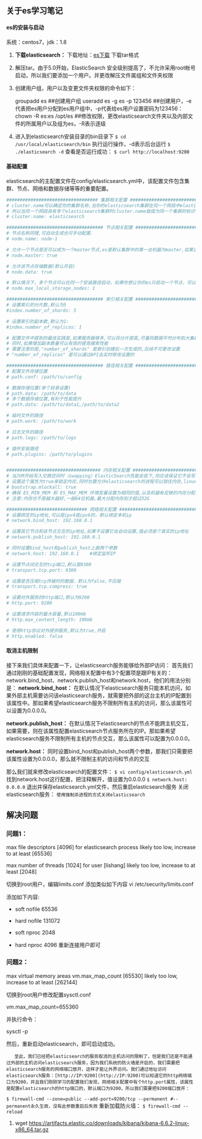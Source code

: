 ## 关于es学习笔记

#### es的安装与启动

系统：centos7，jdk：1.8

1. **下载elasticsearch：** 下载地址：[es下载](http://www.elastic.co/downloads/elasticsearch%5D)
   下载tar格式
2. 解压tar。由于5.0开始，ElasticSearch 安全级别提高了，不允许采用root帐号启动，所以我们要添加一个用户。并更改解压文件属组和文件夹权限
3. 创建用户组，用户以及变更文件夹权限的命令如下：

    groupadd es ##创建用户组
    useradd es -g es -p 123456 ##创建用户，-e代表把es用户分配到es用户组中，-p代表给es用户设置密码为123456：
    chown -R es:es /opt/es ##修改权限，更改elasticsearch文件夹以及内部文件的所属用户以及组为es，-R表示逐级

4. 进入到elasticsearch安装目录的bin目录下
       `$ cd /usr/local/elasticsearch/bin`
      执行运行操作，-d表示后台运行
       `$ ./elasticsearch -d`
     查看是否运行成功：
      `$ curl http://localhost:9200`

#### 基础配置

   elasticsearch的主配置文件在config/elasticsearch.yml中，该配置文件包含集群、节点、网络和数据存储等等的重要配置。

```yaml
################################## 集群相关配置 ################################### 
# cluster.name可以确定你的集群名称,当你的elasticsearch集群在同一个网段中elasticsearch会自动的找到具有相同cluster.name的elasticsearch服务. 
# 所以当同一个网段具有多个elasticsearch集群时cluster.name就成为同一个集群的标识.，可以手动指定也可以自动生成
# cluster.name: elasticsearch 

#################################### 节点相关配置 ##################################### 
# 节点名称同理,可自动生成也可手动配置. 
# node.name: node-1

# 允许一个节点是否可以成为一个master节点,es是默认集群中的第一台机器为master,如果这台机器停止就会重新选举master. 
# node.master: true 

# 允许该节点存储数据(默认开启) 
# node.data: true 

# 默认情况下，多个节点可以在同一个安装路径启动，如果你想让你的es只启动一个节点，可以进行如下设置
# node.max_local_storage_nodes: 1 

#################################### 索引相关配置 #################################### 
# 设置索引的分片数,默认为5 
#index.number_of_shards: 5 

# 设置索引的副本数,默认为1: 
#index.number_of_replicas: 1 

# 配置文件中提到的最佳实践是,如果服务器够多,可以将分片提高,尽量将数据平均分布到大集群中去
# 同时,如果增加副本数量可以有效的提高搜索性能 
# 需要注意的是,"number_of_shards" 是索引创建后一次生成的,后续不可更改设置 
# "number_of_replicas" 是可以通过API去实时修改设置的 

#################################### 路径相关配置 #################################### 
# 配置文件存储位置 
# path.conf: /path/to/config 

# 数据存储位置(单个目录设置) 
# path.data: /path/to/data 
# 多个数据存储位置,有利于性能提升 
# path.data: /path/to/data1,/path/to/data2 

# 临时文件的路径 
# path.work: /path/to/work 

# 日志文件的路径 
# path.logs: /path/to/logs 

# 插件安装路径 
# path.plugins: /path/to/plugins 


################################### 内存相关配置 #################################### 
# 当JVM开始写入交换空间时（swapping）ElasticSearch性能会低下,你应该保证它不会写入交换空间 
# 设置这个属性为true来锁定内存,同时也要允许elasticsearch的进程可以锁住内存,linux下可以通过 `ulimit -l unlimited` 命令 
# bootstrap.mlockall: true 
# 确保 ES_MIN_MEM 和 ES_MAX_MEM 环境变量设置为相同的值,以及机器有足够的内存分配给Elasticsearch 
# 注意:内存也不是越大越好,一般64位机器,最大分配内存别才超过32G 

############################## 网络相关配置 ############################### 
# 设置绑定的ip地址,可以是ipv4或ipv6的，默认绑定本机ip
# network.bind_host: 192.168.0.1  

# 设置其它节点和该节点交互的ip地址,如果不设置它会自动设置,值必须是个真实的ip地址 
# network.publish_host: 192.168.0.1 

# 同时设置bind_host和publish_host上面两个参数 
# network.host: 192.168.0.1    #绑定监听IP

# 设置节点间交互的tcp端口,默认是9300 
# transport.tcp.port: 9300 

# 设置是否压缩tcp传输时的数据，默认为false,不压缩
# transport.tcp.compress: true 

# 设置对外服务的http端口,默认为9200 
# http.port: 9200 

# 设置请求内容的最大容量,默认100mb 
# http.max_content_length: 100mb 

# 使用http协议对外提供服务,默认为true,开启 
# http.enabled: false 
```


#### 取消主机限制
   接下来我们具体来配置一下，让elasticsearch服务能够给外部IP访问：
       首先我们通过刚刚的基础配置发现，网络相关配置中有3个配置项是跟IP有关的：network.bind_host、network.publish_host和network.host，他们的用法分别是：
**network.bind_host：**
       在默认情况下elasticsearch服务只能本机访问，如果外部主机需要访问该elasticsearch服务，就需要把外部的这台主机的IP配置到该属性中。那如果希望elasticsearch服务不限制所有主机的访问，那么该属性可以设置为0.0.0.0。

**network.publish_host：**
       在默认情况下elasticsearch的节点不能跨主机交互，如果需要，则在该属性配置elasticsearch节点服务所在的IP。那如果希望elasticsearch服务不限制所有主机的节点交互，那么该属性可以配置为0.0.0.0。

**network.host：**
       同时设置bind_host和publish_host两个参数，那我们只需要把该属性设置为0.0.0.0，那么就不限制主机的访问和节点的交互

那么我们就来修改elasticsearch的配置文件：
`$ vi config/elasticsearch.yml`
找到network.host这行配置，把注释解开，值设置为0.0.0.0
`$ network.host: 0.0.0.0`
退出并保存elasticsearch.yml文件，然后重启elasticsearch服务
关闭elasticsearch服务：
`使用强制杀进程的方式关闭elasticsearch`


## 解决问题
### 问题1：
max file descriptors [4096] for elasticsearch process likely too low, increase to at least [65536]

max number of threads [1024] for user [lishang] likely too low, increase to at least [2048]


切换到root用户，编辑limits.conf 添加类似如下内容
 vi /etc/security/limits.conf

添加如下内容:

* soft nofile 65536

* hard nofile 131072

* soft nproc 2048

* hard nproc 4096
重新连接用户即可

### 问题2：
max virtual memory areas vm.max_map_count [65530] likely too low, increase to at least [262144]


切换到root用户修改配置sysctl.conf

vm.max_map_count=655360

并执行命令：

sysctl -p

然后，重新启动elasticsearch，即可启动成功。

       至此，我们已经把elasticsearch的服务取消的主机访问的限制了，但是我们还是不能通过外部的主机访问elasticsearch服务，因为我们系统的防火墙是开启的，我们需要把elasticsearch服务的网络端口放开，这样才能让外界访问。我们通过地址访问elasticsearch服务：[http://IP:9200](http://IP:9200)可以知道它的http网络端口为9200，并且我们刚刚学习的配置我们发现，网络相关配置中有个http.port属性，该属性是配置elasticsearch的http端口的，默认端口为9200，所以我们需要把9200端口放开：
`$ firewall-cmd --zone=public --add-port=9200/tcp --permanent #--permanent永久生效，没有此参数重启后失效`
重新加载防火墙：
`$ firewall-cmd --reload`


1.  wget https://artifacts.elastic.co/downloads/kibana/kibana-6.6.2-linux-x86_64.tar.gz
